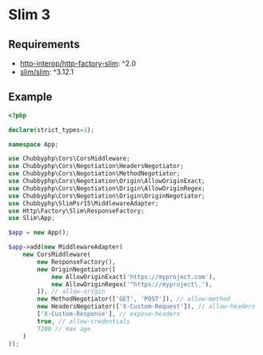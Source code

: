 # Slim 3

## Requirements

 * [http-interop/http-factory-slim][1]: ^2.0
 * [slim/slim][2]: ^3.12.1

## Example

```php
<?php

declare(strict_types=1);

namespace App;

use Chubbyphp\Cors\CorsMiddleware;
use Chubbyphp\Cors\Negotiation\HeadersNegotiator;
use Chubbyphp\Cors\Negotiation\MethodNegotiator;
use Chubbyphp\Cors\Negotiation\Origin\AllowOriginExact;
use Chubbyphp\Cors\Negotiation\Origin\AllowOriginRegex;
use Chubbyphp\Cors\Negotiation\Origin\OriginNegotiator;
use Chubbyphp\SlimPsr15\MiddlewareAdapter;
use Http\Factory\Slim\ResponseFactory;
use Slim\App;

$app = new App();

$app->add(new MiddlewareAdapter(
    new CorsMiddleware(
        new ResponseFactory(),
        new OriginNegotiator([
            new AllowOriginExact('https://myproject.com'),
            new AllowOriginRegex('^https://myproject\.'),
        ]), // allow-origin
        new MethodNegotiator(['GET', 'POST']), // allow-method
        new HeadersNegotiator(['X-Custom-Request']), // allow-headers
        ['X-Custom-Response'], // expose-headers
        true, // allow-credentials
        7200 // max age
    )
));
```

[1]: https://packagist.org/packages/http-interop/http-factory-slim
[2]: https://packagist.org/packages/slim/slim
